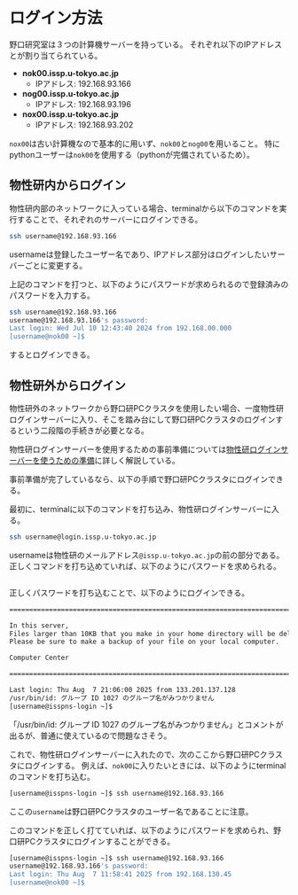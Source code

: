 # ログイン方法

野口研究室は３つの計算機サーバーを持っている。
それぞれ以下のIPアドレスとが割り当てられている。

- **nok00.issp.u-tokyo.ac.jp**
  - IPアドレス: 192.168.93.166
- **nog00.issp.u-tokyo.ac.jp**
  - IPアドレス: 192.168.93.196
- **nox00.issp.u-tokyo.ac.jp**
  - IPアドレス: 192.168.93.202

`nox00`は古い計算機なので基本的に用いず、`nok00`と`nog00`を用いること。
特にpythonユーザーは`nok00`を使用する（pythonが完備されているため）。


## 物性研内からログイン

物性研内部のネットワークに入っている場合、terminalから以下のコマンドを実行することで、それぞれのサーバーにログインできる。

```sh
ssh username@192.168.93.166
```
usernameは登録したユーザー名であり、IPアドレス部分はログインしたいサーバーごとに変更する。

上記のコマンドを打つと、以下のようにパスワードが求められるので登録済みのパスワードを入力する。

```sh
ssh username@192.168.93.166
username@192.168.93.166's password: 
Last login: Wed Jul 10 12:43:40 2024 from 192.168.00.000
[username@nok00 ~]$ 
```
するとログインできる。


## 物性研外からログイン

物性研外のネットワークから野口研PCクラスタを使用したい場合、一度物性研ログインサーバーに入り、そこを踏み台にして野口研PCクラスタのログインするという二段階の手続きが必要となる。

物性研ログインサーバーを使用するための事前準備については[物性研ログインサーバーを使うための準備](./issp/issp.md)に詳しく解説している。

事前準備が完了しているなら、以下の手順で野口研PCクラスタにログインできる。

最初に、terminalに以下のコマンドを打ち込み、物性研ログインサーバーに入る。

```sh
ssh username@login.issp.u-tokyo.ac.jp
```

usernameは物性研のメールアドレス`@issp.u-tokyo.ac.jp`の前の部分である。
正しくコマンドを打ち込めていれば、以下のようにパスワードを求められる。

```sh
```

正しくパスワードを打ち込むことで、以下のようにログインできる。

```sh
========================================================================

In this server,
Files larger than 10KB that you make in your home directory will be deleted in two days.
Please be sure to make a backup of your file on your local computer.

Computer Center

========================================================================

Last login: Thu Aug  7 21:06:00 2025 from 133.201.137.128
/usr/bin/id: グループ ID 1027 のグループ名がみつかりません
[username@isspns-login ~]$ 
```

「/usr/bin/id: グループ ID 1027 のグループ名がみつかりません」とコメントが出るが、普通に使えているので問題なさそう。

これで、物性研ログインサーバーに入れたので、次のここから野口研PCクラスタにログインする。
例えば、`nok00`に入りたいときには、以下のようにterminalのコマンドを打ち込む。

```sh
[username@isspns-login ~]$ ssh username@192.168.93.166
```

ここの`username`は野口研PCクラスタのユーザー名であることに注意。

このコマンドを正しく打てていれば、以下のようにパスワードを求められ、野口研PCクラスタにログインすることができる。

```sh
[username@isspns-login ~]$ ssh username@192.168.93.166
username@192.168.93.166's password: 
Last login: Thu Aug  7 11:58:41 2025 from 192.168.130.45
[username@nok00 ~]$ 
```
